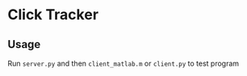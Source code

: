 # Click Tracker

## Usage
Run `server.py` and then `client_matlab.m` or `client.py` to test program
